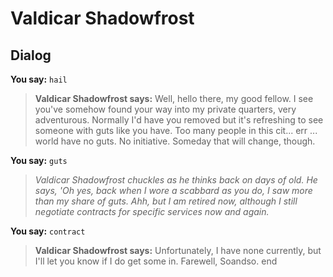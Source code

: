 # Valdicar Shadowfrost


## Dialog

**You say:** `hail`



>**Valdicar Shadowfrost says:** Well, hello there, my good fellow. I see you've somehow found your way into my private quarters, very adventurous. Normally I'd have you removed but it's refreshing to see someone with guts like you have. Too many people in this cit... err ... world have no guts. No initiative. Someday that will change, though.

**You say:** `guts`



>*Valdicar Shadowfrost chuckles as he thinks back on days of old. He says, 'Oh yes, back when I wore a scabbard as you do, I saw more than my share of guts. Ahh, but I am retired now, although I still negotiate contracts for specific services now and again.*

**You say:** `contract`



>**Valdicar Shadowfrost says:** Unfortunately, I have none currently, but I'll let you know if I do get some in. Farewell, Soandso.
end
